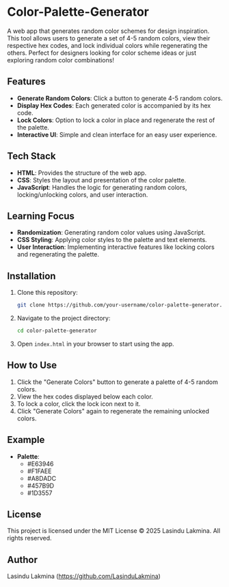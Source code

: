 # Color-Palette-Generator

A web app that generates random color schemes for design inspiration. This tool allows users to generate a set of 4-5 random colors, view their respective hex codes, and lock individual colors while regenerating the others. Perfect for designers looking for color scheme ideas or just exploring random color combinations!

## Features

- **Generate Random Colors**: Click a button to generate 4-5 random colors.
- **Display Hex Codes**: Each generated color is accompanied by its hex code.
- **Lock Colors**: Option to lock a color in place and regenerate the rest of the palette.
- **Interactive UI**: Simple and clean interface for an easy user experience.

## Tech Stack

- **HTML**: Provides the structure of the web app.
- **CSS**: Styles the layout and presentation of the color palette.
- **JavaScript**: Handles the logic for generating random colors, locking/unlocking colors, and user interaction.

## Learning Focus

- **Randomization**: Generating random color values using JavaScript.
- **CSS Styling**: Applying color styles to the palette and text elements.
- **User Interaction**: Implementing interactive features like locking colors and regenerating the palette.

## Installation

1. Clone this repository:
   ```bash
   git clone https://github.com/your-username/color-palette-generator.git
   ```

2. Navigate to the project directory:
   ```bash
   cd color-palette-generator
   ```

3. Open `index.html` in your browser to start using the app.

## How to Use

1. Click the "Generate Colors" button to generate a palette of 4-5 random colors.
2. View the hex codes displayed below each color.
3. To lock a color, click the lock icon next to it.
4. Click "Generate Colors" again to regenerate the remaining unlocked colors.

## Example

- **Palette**:
  - #E63946
  - #F1FAEE
  - #A8DADC
  - #457B9D
  - #1D3557

## License

This project is licensed under the MIT License
© 2025 Lasindu Lakmina. All rights reserved.

## Author

Lasindu Lakmina (https://github.com/LasinduLakmina)

```
